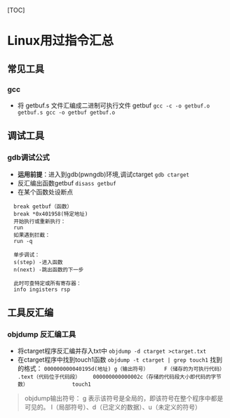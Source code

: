 [TOC]
# Linux用过指令汇总
## 常见工具
### gcc
- 将 getbuf.s 文件汇编成二进制可执行文件 getbuf
``
gcc -c -o getbuf.o getbuf.s
gcc -o getbuf getbuf.o
``
## 调试工具
### gdb调试公式
- **运用前提**：进入到gdb(pwngdb)环境,调试ctarget
  ``
    gdb ctarget
  ``
-  反汇编出函数getbuf
  ``
  disass getbuf
  ``
- 在某个函数处设断点
````
  break getbuf（函数）
  break *0x401958(特定地址)
  开始执行或重新执行：
  run
  如果遇到拦截：
  run -q

  单步调试：
  s(step) -进入函数
  n(next) -跳出函数的下一步

  此时可查特定或所有寄存器：
  info ingisters rsp
````



## 工具反汇编
### objdump 反汇编工具
- 将ctarget程序反汇编并存入txt中
``
objdump -d ctarget >ctarget.txt 
``
- 在ctarget程序中找到touch1函数
``
objdump -t ctarget | grep touch1
``
找到的格式：
``
000000000040195d(地址) g（输出符号）     F（储存的为可执行代码） .text（代码位于代码段）	000000000000002c（存储的代码段大小即代码的字节数）              touch1
``
> objdump输出符号：
> g 表示该符号是全局的，即该符号在整个程序中都是可见的。 l（局部符号）、d（已定义的数据）、u（未定义的符号）